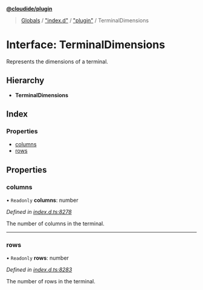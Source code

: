 **[@cloudide/plugin](../README.md)**

> [Globals](../README.md) / ["index.d"](../modules/_index_d_.md) / ["plugin"](../modules/_index_d_._plugin_.md) / TerminalDimensions

# Interface: TerminalDimensions

Represents the dimensions of a terminal.

## Hierarchy

* **TerminalDimensions**

## Index

### Properties

* [columns](_index_d_._plugin_.terminaldimensions.md#columns)
* [rows](_index_d_._plugin_.terminaldimensions.md#rows)

## Properties

### columns

• `Readonly` **columns**: number

*Defined in [index.d.ts:8278](https://github.com/huaweicloud/cloudide-plugin-api/blob/1ab5ef8/index.d.ts#L8278)*

The number of columns in the terminal.

___

### rows

• `Readonly` **rows**: number

*Defined in [index.d.ts:8283](https://github.com/huaweicloud/cloudide-plugin-api/blob/1ab5ef8/index.d.ts#L8283)*

The number of rows in the terminal.
